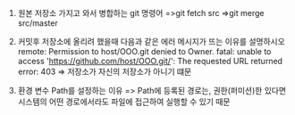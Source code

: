 1. 원본 저장소 가지고 와서 병합하는 git 명령어
    =>git fetch src
    =>git merge src/master

2. 커밋후 저장소에 올리려 했을때 다음과 같은 에러 메시지가 뜨는 이유를 설명하시오
   remote: Permission to host/OOO.git denied to Owner.
   fatal: unable to access 'https://github.com/host/OOO.git/': The requested URL returned error: 403
    => 저장소가 자신의 저장소가 아니기 떄문

3. 환경 변수 Path를 설정하는 이유
    => Path에 등록된 경로는, 권한(퍼미션)한 있다면 시스템의 어떤 경로에서라도 파일에 접근하여 실행할 수 있기 때문